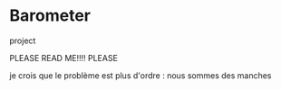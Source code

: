 Barometer
=========

project

PLEASE READ ME!!!! PLEASE

je crois que le problème est plus d'ordre : nous sommes des manches
